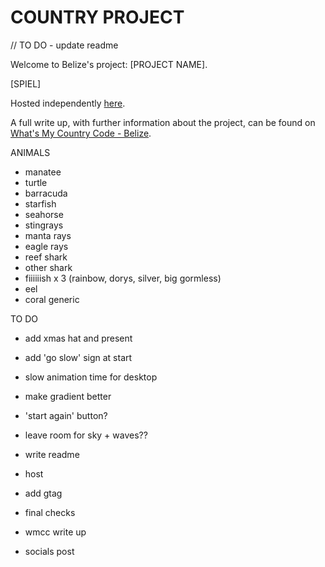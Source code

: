 # COUNTRY PROJECT

// TO DO - update readme

Welcome to Belize's project: [PROJECT NAME].

[SPIEL]

Hosted independently [here]().

A full write up, with further information about the project, can be found on [What's My Country Code - Belize]().


ANIMALS
- manatee
- turtle
- barracuda
- starfish
- seahorse
- stingrays
- manta rays
- eagle rays
- reef shark
- other shark
- fiiiiiish x 3 (rainbow, dorys, silver, big gormless)
- eel
- coral generic

TO DO
- add xmas hat and present
- add 'go slow' sign at start
- slow animation time for desktop
- make gradient better
- 'start again' button?
- leave room for sky + waves??

- write readme
- host
- add gtag
- final checks
- wmcc write up
- socials post